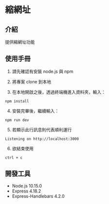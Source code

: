 # 縮網址

## 介紹
提供縮網址功能

## 使用手冊

1. 請先確認有安裝 node.js 與 npm

2. 將專案 clone 到本地

3. 在本地開啟之後，透過終端機進入資料夾，輸入：
```
npm install
```

4. 安裝完畢後，繼續輸入：
```
npm run dev
```
5. 若顯示此行訊息則代表順利運行
```
Listening on http://localhost:3000
```
6. 欲結束使用
```
ctrl + c
```
## 開發工具
* Node.js 10.15.0
* Express 4.18.2
* Express-Handlebars 4.2.0

